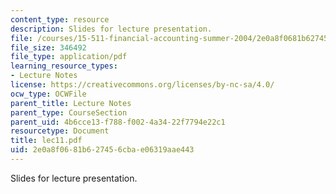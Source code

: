 ```yaml
---
content_type: resource
description: Slides for lecture presentation.
file: /courses/15-511-financial-accounting-summer-2004/2e0a8f0681b627456cbae06319aae443_lec11.pdf
file_size: 346492
file_type: application/pdf
learning_resource_types:
- Lecture Notes
license: https://creativecommons.org/licenses/by-nc-sa/4.0/
ocw_type: OCWFile
parent_title: Lecture Notes
parent_type: CourseSection
parent_uid: 4b6cce13-f788-f002-4a34-22f7794e22c1
resourcetype: Document
title: lec11.pdf
uid: 2e0a8f06-81b6-2745-6cba-e06319aae443
---
```

Slides for lecture presentation.